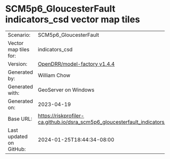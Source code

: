 # SCM5p6_GloucesterFault indicators_csd vector map tiles

|    			|			|
| --------------------- | --------------------- |
| Scenario:		| SCM5p6_GloucesterFault		|
| Vector map tiles for:	| indicators_csd		|
| Version:		| [OpenDRR/model-factory v1.4.4](https://github.com/OpenDRR/model-factory/releases/tag/v1.4.4)	|
| Generated by:		| William Chow	|
| Generated with:	| GeoServer on Windows	|
| Generated on:		| 2023-04-19	|
| Base URL:		| <https://riskprofiler-ca.github.io/dsra_scm5p6_gloucesterfault_indicators_csd/> |
| Last updated on GitHub: | 2024-01-25T18:44:34-08:00 |
